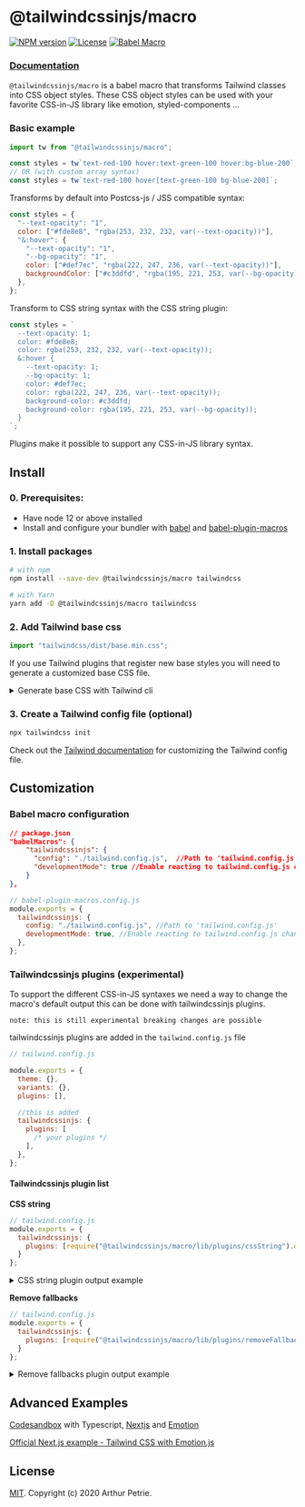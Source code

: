 # @tailwindcssinjs/macro

[![NPM version](https://badgen.net/npm/v/@tailwindcssinjs/macro)](https://www.npmjs.com/package/@tailwindcssinjs/macro)
[![License](https://badgen.net/npm/license/@tailwindcssinjs/macro)](https://www.npmjs.com/package/@tailwindcssinjs/macro)
[![Babel Macro](https://img.shields.io/badge/babel--macro-%F0%9F%8E%A3-f5da55.svg?style=flat-square)](https://github.com/kentcdodds/babel-plugin-macros)

### [Documentation](https://github.com/Arthie/tailwindcssinjs)

`@tailwindcssinjs/macro` is a babel macro that transforms Tailwind classes into CSS object styles. These CSS object styles can be used with your favorite CSS-in-JS library like emotion, styled-components ...

### Basic example

```js
import tw from "@tailwindcssinjs/macro";

const styles = tw`text-red-100 hover:text-green-100 hover:bg-blue-200`;
// OR (with custom array syntax)
const styles = tw`text-red-100 hover[text-green-100 bg-blue-200]`;
```

Transforms by default into Postcss-js / JSS compatible syntax:

```js
const styles = {
  "--text-opacity": "1",
  color: ["#fde8e8", "rgba(253, 232, 232, var(--text-opacity))"],
  "&:hover": {
    "--text-opacity": "1",
    "--bg-opacity": "1",
    color: ["#def7ec", "rgba(222, 247, 236, var(--text-opacity))"],
    backgroundColor: ["#c3ddfd", "rgba(195, 221, 253, var(--bg-opacity))"],
  },
};
```

Transform to CSS string syntax with the CSS string plugin:

```js
const styles = `
  --text-opacity: 1;
  color: #fde8e8;
  color: rgba(253, 232, 232, var(--text-opacity));
  &:hover {
    --text-opacity: 1;
    --bg-opacity: 1;
    color: #def7ec;
    color: rgba(222, 247, 236, var(--text-opacity));
    background-color: #c3ddfd;
    background-color: rgba(195, 221, 253, var(--bg-opacity));
  }
`;
```

Plugins make it possible to support any CSS-in-JS library syntax.

## Install

### 0. Prerequisites:

- Have node 12 or above installed
- Install and configure your bundler with [babel](https://github.com/babel/babel) and [babel-plugin-macros](https://github.com/kentcdodds/babel-plugin-macros)

### 1. Install packages

```bash
# with npm
npm install --save-dev @tailwindcssinjs/macro tailwindcss

# with Yarn
yarn add -D @tailwindcssinjs/macro tailwindcss
```

### 2. Add Tailwind base css

```js
import "tailwindcss/dist/base.min.css";
```

If you use Tailwind plugins that register new base styles you will need to generate a customized base CSS file.

<details>
  <summary>Generate base CSS with Tailwind cli</summary>

#### 2.1 Create a tailwind.base.css file

```css
/* tailwind.base.css */
@tailwind base;
```

#### 2.2 Using Tailwind CLI

```bash
# Use the `npx tailwindcss help build` command to learn more about the various CLI options.
npx tailwindcss build tailwind.base.css -o base.css
```

**Tip:** add this command to your package.json scripts section

#### 2.3 Import base.css

```js
import "base.css";
```

</details>

### 3. Create a Tailwind config file (optional)

```bash
npx tailwindcss init
```

Check out the [Tailwind documentation](https://tailwindcss.com/docs/configuration) for customizing the Tailwind config file.

## Customization

### Babel macro configuration

```json
// package.json
"babelMacros": {
    "tailwindcssinjs": {
      "config": "./tailwind.config.js",  //Path to 'tailwind.config.js'
      "developmentMode": true //Enable reacting to tailwind.config.js changes
    }
},
```

```js
// babel-plugin-macros.config.js
module.exports = {
  tailwindcssinjs: {
    config: "./tailwind.config.js", //Path to 'tailwind.config.js'
    developmentMode: true, //Enable reacting to tailwind.config.js changes
  },
};
```

### Tailwindcssinjs plugins (experimental)

To support the different CSS-in-JS syntaxes we need a way to change the macro's default output this can be done with tailwindcssinjs plugins.

`note: this is still experimental breaking changes are possible`

tailwindcssinjs plugins are added in the `tailwind.config.js` file

```js
// tailwind.config.js

module.exports = {
  theme: {},
  variants: {},
  plugins: [],

  //this is added
  tailwindcssinjs: {
    plugins: [
      /* your plugins */
    ],
  },
};
```

#### Tailwindcssinjs plugin list

**CSS string**

```js
// tailwind.config.js
module.exports = {
  tailwindcssinjs: {
    plugins: [require("@tailwindcssinjs/macro/lib/plugins/cssString").default];
  }
};
```

<details>
  <summary>CSS string plugin output example</summary>

Default

```js
const styles = {
  "--text-opacity": "1",
  color: ["#fde8e8", "rgba(253, 232, 232, var(--text-opacity))"],
  "&:hover": {
    "--text-opacity": "1",
    "--bg-opacity": "1",
    color: ["#def7ec", "rgba(222, 247, 236, var(--text-opacity))"],
    backgroundColor: ["#c3ddfd", "rgba(195, 221, 253, var(--bg-opacity))"],
  },
};
```

With CSS string plugin

```js
const styles = `
  --text-opacity: 1;
  color: #fde8e8;
  color: rgba(253, 232, 232, var(--text-opacity));
  &:hover {
    --text-opacity: 1;
    --bg-opacity: 1;
    color: #def7ec;
    color: rgba(222, 247, 236, var(--text-opacity));
    background-color: #c3ddfd;
    background-color: rgba(195, 221, 253, var(--bg-opacity));
  }
`;
```

</details>

**Remove fallbacks**

```js
// tailwind.config.js
module.exports = {
  tailwindcssinjs: {
    plugins: [require("@tailwindcssinjs/macro/lib/plugins/removeFallbacks").default];
  }
};
```

<details>
  <summary>Remove fallbacks plugin output example</summary>
Default

```js
const styles = {
  "--text-opacity": "1",
  color: ["#fde8e8", "rgba(253, 232, 232, var(--text-opacity))"],
  "&:hover": {
    "--text-opacity": "1",
    "--bg-opacity": "1",
    color: ["#def7ec", "rgba(222, 247, 236, var(--text-opacity))"],
    backgroundColor: ["#c3ddfd", "rgba(195, 221, 253, var(--bg-opacity))"],
  },
};
```

With remove fallbacks plugin

```js
const styles = {
  "--text-opacity": "1",
  color: "rgba(253, 232, 232, var(--text-opacity))",
  "&:hover": {
    "--text-opacity": "1",
    "--bg-opacity": "1",
    color: "rgba(222, 247, 236, var(--text-opacity))",
    backgroundColor: "rgba(195, 221, 253, var(--bg-opacity))",
  },
};
```

</details>

####

## Advanced Examples

[Codesandbox](https://codesandbox.io/s/tailwindcssinjsmacro-simple-example-nzyu8?file=/pages/index.tsx) with Typescript, [Nextjs](https://nextjs.org/) and [Emotion](https://emotion.sh/docs/introduction)

[Official Next.js example - Tailwind CSS with Emotion.js](https://github.com/zeit/next.js/tree/canary/examples/with-tailwindcss-emotion)

## License

[MIT](LICENSE). Copyright (c) 2020 Arthur Petrie.
